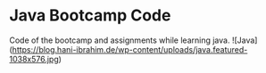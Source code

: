 # Java Bootcamp Code
Code of the bootcamp and assignments while learning java.
![Java] (https://blog.hani-ibrahim.de/wp-content/uploads/java.featured-1038x576.jpg)
